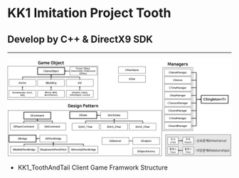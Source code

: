 KK1 Imitation Project Tooth
==============================
## Develop by C++ & DirectX9 SDK
- - -
![Alt text](/Git_Image/Client_Framework.png)
* KK1_ToothAndTail Client Game Framwork Structure

